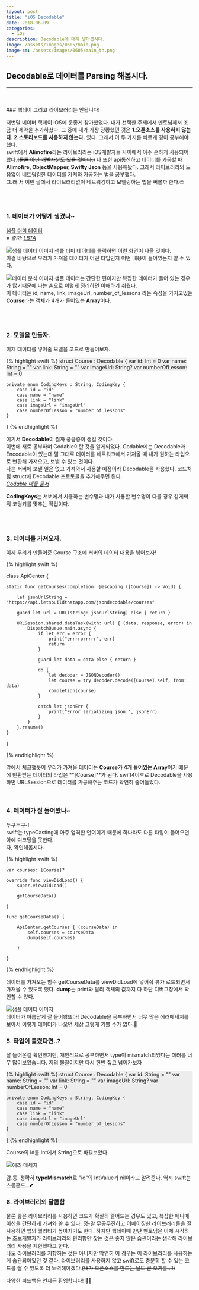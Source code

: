 ```yaml
---
layout: post
title: "iOS Decodable"
date: 2018-06-09
categories:
  - iOS
description: Decodable에 대해 알아봅시다. 
image: /assets/images/0605/main.png
image-sm: /assets/images/0605/main_th.png
---
```



## Decodable로 데이터를 Parsing 해봅시다.
---


<br/>
<br/>
### 핵데이 그리고 라이브러리는 안됩니다!

저번달 네이버 핵데이 iOS에 운좋게 참가했었다. 내가 선택한 주제에서 멘토님께서 조금 더 제약을 추가하셨다. 그 중에 내가 가장 당황했던 것은 **1.오픈소스를 사용하지 않는다. 2.스토리보드를 사용하지 않는다.** 였다. 그래서 이 두 가지를 빠르게 깊이 공부해야 했다.  
swift에서 **Alimofire**라는 라이브러리는 iOS개발자들 사이에서 아주 흔하게 사용되어왔다.~~(물론 아닌 개발자분도 있을 것이다.)~~ 나 또한 api통신하고 데이터를 가공할 때 **Alimofire, ObjectMapper, Swifty Json** 등을 사용해왔다. 그래서 라이브러리의 도움없이 네트워킹한 데이터를 가져와 가공하는 법을 공부했다.  
그.래.서 이번 글에서 라이브러리없이 네트워킹하고 모델링하는 법을 써볼까 한다.🤓

  
<br />
<br />


### 1. 데이터가 어떻게 생겼나~      


[샘플 더미 데이터](https://api.letsbuildthatapp.com/jsondecodable/courses)  
*※ 출처: [LBTA](https://www.letsbuildthatapp.com/)*  
  

![샘플 데이터 이미지](/assets/images/0605/dummy.png)
샘플 더미 데이터를 클릭하면 이런 화면이 나올 것이다.  
이걸 바탕으로 우리가 가져올 데이터가 어떤 타입인지 어떤 내용이 들어있는지 알 수 있다.  

  
![데이터 분석 이미지](/assets/images/0605/courseArray..jpeg)
샘플 데이터는 간단한 편이지만 복잡한 데이터가 들어 있는 경우가 많기때문에 나는 손으로 이렇게 정리하면 이해하기 쉬웠다.  
이 데이터는 id, name, link, imageUrl, number_of_lessons 라는 속성을 가지고있는 **Course**라는 객체가 4개가 들어있는 **Array**이다.

  
  
<br />
<br />
  
  
### 2. 모델을 만들자.  
  
이제 데이터를 넣어줄 모델을 코드로 만들어보자.


{% highlight swift %}
<span style="background-color: #EDEDED">
struct Course : Decodable {
    var id: Int = 0
    var name: String = ""
    var link: String = ""
    var imageUrl: String?
    var numberOfLesson: Int = 0
    
    private enum CodingKeys : String, CodingKey {
        case id = "id"
        case name = "name"
        case link = "link"
        case imageUrl = "imageUrl"
        case numberOfLesson = "number_of_lessons"
    }
}
</span>
{% endhighlight %}


여기서 **Decodable**이 뭘까 궁금증이 생길 것이다.  
이번에 새로 공부하며 Codable이란 것을 알게되었다. Codable에는 Decodable과 Encodable이 있는데 말 그대로 데이터를 네트워크에서 가져올 때 내가 원하는 타입으로 변환해 가져오고, 보낼 수 있는 것이다.  
나는 서버에 보낼 일은 없고 가져와서 사용할 예정이라 Decodable을 사용했다. 코드처럼 struct에 Decodable 프로토콜을 추가해주면 된다.  
*[Codable 애플 문서](https://www.letsbuildthatapp.com/)*  
  
**CodingKeys**는 서버에서 사용하는 변수명과 내가 사용할 변수명이 다를 경우 같게써줘 코딩키를 맞추는 작업이다.



<br />
<br />

### 3. 데이터를 가져오자.  
 
  
이제 우리가 만들어준 Course 구조에 서버의 데이터 내용을 넣어보자!  
  
{% highlight swift %}
<span style="background-color: #EDEDED">

class ApiCenter {
    
    static func getCourses(completion: @escaping ([Course]) -> Void) {
        
        let jsonUrlString = "https://api.letsbuildthatapp.com/jsondecodable/courses"
        
        guard let url = URL(string: jsonUrlString) else { return }
        
        URLSession.shared.dataTask(with: url) { (data, response, error) in
            DispatchQueue.main.async {
                if let err = error {
                    print("errrrorrrrr", err)
                    return
                }
                
                guard let data = data else { return }
                
                do {
                    let decoder = JSONDecoder()
                    let course = try decoder.decode([Course].self, from: data)
                    completion(course)
                }
                    
                catch let jsonErr {
                    print("Error serializing json:", jsonErr)
                }
            }
        }.resume()
    }
}
</span>

{% endhighlight %}
  
앞에서 체크했듯이 우리가 가져올 데이터는 **Course가 4개 들어있는 Array**이기 떄문에 반환받는 데이터의 타입은 **[Course]**가 된다.
swift4이후로 Decodable을 사용하면 URLSession으로 데이터를 가공해주는 코드가 확연히 줄어들었다.  

<br />

  
### 4. 데이터가 잘 들어왔나~
  
두구두구-!  
swift는 typeCasting에 아주 엄격한 언어이기 때문에 하나라도 다른 타입이 들어오면 아예 디코딩을 못한다.  
자, 확인해봅시다.  

{% highlight swift %}
<span style="background-color: #EDEDED">

    var courses: [Course]?

    override func viewDidLoad() {
        super.viewDidLoad()
        
        getCourseData()

    }
    
    func getCourseData() {
        
        ApiCenter.getCourses { (courseData) in
            self.courses = courseData
            dump(self.courses)
            
        }
        
    }
    
</span>  

{% endhighlight %}
  
데이터를 가져오는 함수 getCourseData를 viewDidLoad에 넣어줘 뷰가 로드되면서 가져올 수 있도록 했다. **dump**는 print와 달리 객체의 값까지 다 하단 디버그창에서 확인할 수 있다.
  
  
![샘플 데이터 이미지](/assets/images/0605/dump.png)  
데이터가 아름답게 잘 들어왔뜨아! Decodable을 공부하면서 너무 많은 에러메세지를 보아서 이렇게 데이터가 나오면 세상 그렇게 기쁠 수가 없다.🤩  
  
    
    
    
### 5. 타입이 틀렸다면..?  
  
잘 들어온걸 확인했지만, 개인적으로 공부하면서 type이 mismatch되었다는 에러를 너무 많이보았습니다. 저의 불찰이지만 다시 한번 짚고 넘어가보자  
  
<div style="background-color: #EDEDED">
{% highlight swift %}
struct Course : Decodable {
    var id: String = ""
    var name: String = ""
    var link: String = ""
    var imageUrl: String?
    var numberOfLesson: Int = 0
    
    private enum CodingKeys : String, CodingKey {
        case id = "id"
        case name = "name"
        case link = "link"
        case imageUrl = "imageUrl"
        case numberOfLesson = "number_of_lessons"
    }
}
{% endhighlight %}
</div>  
  
Course의 id를 Int에서 String으로 바꿔보았다.  
  
![에러 메세지](/assets/images/0605/error.png)  


감.동. 정확히 **typeMismatch**로 "id"의 IntValue가 nil이라고 알려준다. 역시 swift는 스릉흔드...💕    

  
  
  
  
    
### 6. 라이브러리의 달콤함
  
물론 좋은 라이브러리를 사용하면 코드가 확실히 줄어드는 경우도 있고, 복잡한 애니메이션을 간단하게 가져와 쓸 수 있다. 정-말 무공무진하고 어메이징한 라이브러리들을 잘 사용하면 앱의 퀄리티가 높아지기도 한다. 하지만 핵데이때 만난 멘토님은 이제 시작하는 초보개발자가 라이브러리의 편리함만 찾는 것은 좋지 않은 습관이라는 생각해 라이브러리 사용을 제한했다고 한다.    
나도 라이브러리를 지향하는 것은 아니지만 막연히 이 경우는 이 라이브러리를 사용하는게 습관되어있던 것 같다. 라이브러리를 사용하지 않고 swift로도 충분히 할 수 있는 코드를 짤 수 있도록 더 노력해야겠다.~~(내가 오픈소스를 만드는 날도 곧 오기를..!!)~~  
  
  
다양한 피드백은 언제든 환영합니다! 🤟🏻
  
    


<br />


